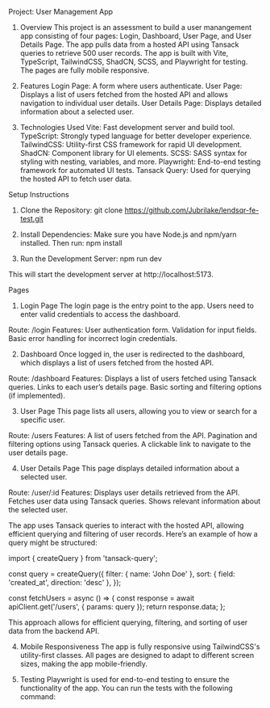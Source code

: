 Project: User Management App

1. Overview
   This project is an assessment to build a user manangement app consisting of four pages: Login, Dashboard, User Page, and User Details Page.
   The app pulls data from a hosted API using Tansack queries to retrieve 500 user records. The app is built with Vite, TypeScript,
   TailwindCSS, ShadCN, SCSS, and Playwright for testing. The pages are fully mobile responsive.

2. Features
   Login Page: A form where users authenticate.
   User Page: Displays a list of users fetched from the hosted API and allows navigation to individual user details.
   User Details Page: Displays detailed information about a selected user.

3. Technologies Used
   Vite: Fast development server and build tool.
   TypeScript: Strongly typed language for better developer experience.
   TailwindCSS: Utility-first CSS framework for rapid UI development.
   ShadCN: Component library for UI elements.
   SCSS: SASS syntax for styling with nesting, variables, and more.
   Playwright: End-to-end testing framework for automated UI tests.
   Tansack Query: Used for querying the hosted API to fetch user data.

Setup Instructions

1. Clone the Repository:
   git clone <https://github.com/Jubrilake/lendsqr-fe-test.git>

2. Install Dependencies:
   Make sure you have Node.js and npm/yarn installed. Then run: npm install

3. Run the Development Server:
   npm run dev

This will start the development server at http://localhost:5173.

Pages

1. Login Page
   The login page is the entry point to the app. Users need to enter valid credentials to access the dashboard.

Route: /login
Features:
User authentication form.
Validation for input fields.
Basic error handling for incorrect login credentials.

2. Dashboard
   Once logged in, the user is redirected to the dashboard, which displays a list of users fetched from the hosted API.

Route: /dashboard
Features:
Displays a list of users fetched using Tansack queries.
Links to each user’s details page.
Basic sorting and filtering options (if implemented).

3.  User Page
    This page lists all users, allowing you to view or search for a specific user.

Route: /users
Features:
A list of users fetched from the API.
Pagination and filtering options using Tansack queries.
A clickable link to navigate to the user details page.

4. User Details Page
   This page displays detailed information about a selected user.

Route: /user/:id
Features:
Displays user details retrieved from the API.
Fetches user data using Tansack queries.
Shows relevant information about the selected user.

The app uses Tansack queries to interact with the hosted API, allowing efficient querying and filtering of user records. Here’s an example of how a query might be structured:

import { createQuery } from 'tansack-query';

const query = createQuery({
filter: { name: 'John Doe' },
sort: { field: 'created_at', direction: 'desc' },
});

const fetchUsers = async () => {
const response = await apiClient.get('/users', { params: query });
return response.data;
};

This approach allows for efficient querying, filtering, and sorting of user data from the backend API.

4. Mobile Responsiveness
   The app is fully responsive using TailwindCSS's utility-first classes. All pages are designed to adapt to different screen sizes, making the app mobile-friendly.

5. Testing
   Playwright is used for end-to-end testing to ensure the functionality of the app. You can run the tests with the following command:
